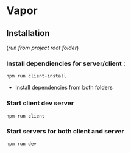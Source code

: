# Vapor

## Installation
(_run from project root folder_)

### Install dependiencies for server/client :
`npm run client-install`
* Install dependencies from both folders

### Start client dev server
`npm run client`

### Start servers for both client and server
`npm run dev`


